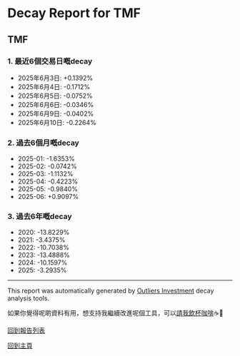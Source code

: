 # Decay Report for TMF

## TMF

### 1. 最近6個交易日嘅decay

- 2025年6月3日: +0.1392%
- 2025年6月4日: -0.1712%
- 2025年6月5日: -0.0752%
- 2025年6月6日: -0.0346%
- 2025年6月9日: -0.0402%
- 2025年6月10日: -0.2264%

### 2. 過去6個月嘅decay

- 2025-01: -1.6353%
- 2025-02: -0.0742%
- 2025-03: -1.1132%
- 2025-04: -0.4223%
- 2025-05: -0.9840%
- 2025-06: +0.9097%

### 3. 過去6年嘅decay

- 2020: -13.8229%
- 2021: -3.4375%
- 2022: -10.7038%
- 2023: -13.4888%
- 2024: -10.1597%
- 2025: -3.2935%

------------------------------
This report was automatically generated by [Outliers Investment](https://outliersecon.github.io/Outliers-Investment/) decay analysis tools.

如果你覺得呢啲資料有用，想支持我繼續改進呢個工具，可以[請我飲杯咖啡](https://buymeacoffee.com/outliersecon)☕🙏

[回到報告列表](https://outliersecon.github.io/Outliers-Investment/reports/reports_public)

[回到主頁](https://outliersecon.github.io/Outliers-Investment/)